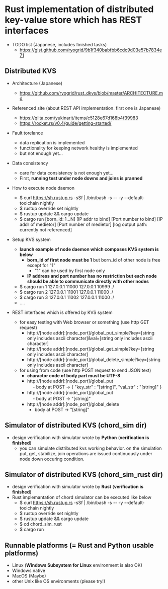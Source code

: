 # Rust implementation of distributed key-value store which has REST interfaces

- TODO list (Japanese, includes finished tasks)
  - https://gist.github.com/ryogrid/9b1f340babfbb6cdc9d03e57b7834e71

## Distributed KVS
- Architecture (Japanese)
  - https://github.com/ryogrid/rust_dkvs/blob/master/ARCHITECTURE.md
- Referenced site (about REST API implementation. first one is Japanese) 
  - https://qiita.com/yukinarit/items/c5128e67d168b4f39983  
  - https://rocket.rs/v0.4/guide/getting-started/

- Fault torelance
  - data replication is implemented
  - functionality for keeping network healthy is implemented
  - but not enough yet...

- Data consistency
  - care for data consistency is not enough yet...
  - First, **running test under node downs and joins is pranned** 

- How to execute node daemon
  - $ curl https://sh.rustup.rs -sSf | /bin/bash -s -- -y --default-toolchain nightly
  - $ rustup override set nightly
  - $ rustup update && cargo update
  - $ cargo run [born_id: 1...N] [IP addr to bind] [Port number to bind] [IP addr of medietor] [Port number of medietor] [log output path: currently not referenced]

- Setup KVS system
    - **launch example of node daemon which composes KVS system is below**
      - **born_id of first node must be 1** but born_id of other node is free except for "1"
        - "1" can be used by first node only 
      - **IP address and port number has no restriction but each node should be able to communicate directly with other nodes**
    - $ cargo run 1 127.0.0.1 11000 127.0.0.1 10999 ./  
    - $ cargo run 2 127.0.0.1 11001 127.0.0.1 11000 ./
    - $ cargo run 3 127.0.0.1 11002 127.0.0.1 11000 ./
    - ....

- REST interfaces which is offered by KVS system
  - for easy testing with Web browser or something (use http GET request)
    - http://[node addr]:[node_port]/global_put_simple?key=[string only includes ascii character]&val=[string only includes ascii character]
    - http://[node addr]:[node_port]/global_get_simple?key=[string only includes ascii character]
    - http://[node addr]:[node_port]/global_delete_simple?key=[string only includes ascii character]
  - for using from code (use http POST request to send JSON text)
    - **charactor code of body part must be UTF-8**
    - http://[node addr]:[node_port]/global_put  
  　  - body at POST -> { "key_str" : "[string]", "val_str" : "[string]" }  
    - http://[node addr]:[node_port]/global_put  
  　  - body at POST -> "[string]"  
    - http://[node addr]:[node_port]/global_delete  
      - body at POST -> "[string]" 

## Simulator of distributed KVS (chord_sim dir)
- design verification with simulator wrote by **Python** (**verification is finished**)
  - you can simulate distributed kvs working  behavior. on the simulation put, get, stabilize, join operations are issued continuously under node down occuring condition.

## Simulator of distributed KVS (chord_sim_rust dir)
- design verification with simulator wrote by **Rust** (**verification is finished**)
- Rust implemantation of chord simulator can be executed like below 
  - $ curl https://sh.rustup.rs -sSf | /bin/bash -s -- -y --default-toolchain nightly
  - $ rustup override set nightly
  - $ rustup update && cargo update
  - $ cd chord_sim_rust
  - $ cargo run

## Runnable platforms (= Rust and Python usable platforms)
- Linux (**Windows Subsystem for Linux** environment is also OK)
- Windows native
- MacOS (Maybe)
- other Unix like OS environments (please try!)
